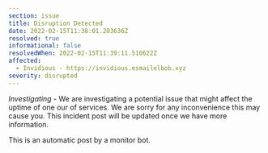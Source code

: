 ```yaml
---
section: issue
title: Disruption Detected
date: 2022-02-15T11:38:01.203636Z
resolved: true
informational: false
resolvedWhen: 2022-02-15T11:39:11.510622Z
affected:
  - Invidious - https://invidious.esmailelbob.xyz
severity: disrupted
---
```

*Investigating* - We are investigating a potential issue that might affect the uptime of one our of services. We are sorry for any inconvenience this may cause you. This incident post will be updated once we have more information.

This is an automatic post by a monitor bot.
        